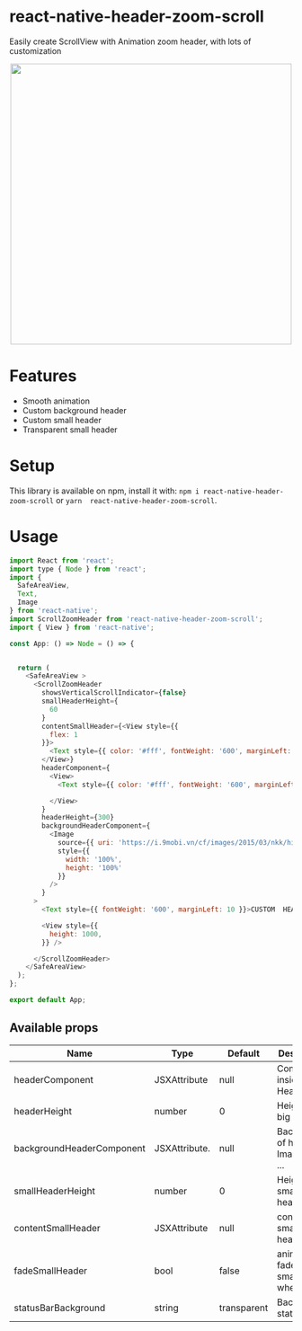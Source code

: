# react-native-header-zoom-scroll

Easily create ScrollView with Animation zoom header, with lots of customization
<p align="center">
<img src="https://github.com/thanhvd152/react-native-header-zoom-scroll/blob/main/demo/demo.gif?raw=true" height="500" />
</p>

# Features
* Smooth animation
* Custom background header
* Custom small header
* Transparent small header

# Setup


This library is available on npm, install it with: `npm i react-native-header-zoom-scroll` or `yarn  react-native-header-zoom-scroll`.

# Usage

```javascript
import React from 'react';
import type { Node } from 'react';
import {
  SafeAreaView,
  Text,
  Image
} from 'react-native';
import ScrollZoomHeader from 'react-native-header-zoom-scroll';
import { View } from 'react-native';

const App: () => Node = () => {


  return (
    <SafeAreaView >
      <ScrollZoomHeader
        showsVerticalScrollIndicator={false}
        smallHeaderHeight={
          60
        }
        contentSmallHeader={<View style={{
          flex: 1
        }}>
          <Text style={{ color: '#fff', fontWeight: '600', marginLeft: 10 }}>CUSTOM SMALL HEADER</Text>
        </View>}
        headerComponent={
          <View>
            <Text style={{ color: '#fff', fontWeight: '600', marginLeft: 10 }}>CUSTOM  HEADER COMPONENT</Text>

          </View>
        }
        headerHeight={300}
        backgroundHeaderComponent={
          <Image
            source={{ uri: 'https://i.9mobi.vn/cf/images/2015/03/nkk/hinh-dep-12.jpg' }}
            style={{
              width: '100%',
              height: '100%'
            }}
          />
        }
      >
        <Text style={{ fontWeight: '600', marginLeft: 10 }}>CUSTOM  HEADER COMPONENT</Text>

        <View style={{
          height: 1000,
        }} />

      </ScrollZoomHeader>
    </SafeAreaView>
  );
};

export default App;

```

## Available props

| Name                           | Type             | Default                        | Description                                                                                               |
| ------------------------------ | ---------------- | ------------------------------ | --------------------------------------------------------------------------------------------------------- |
| headerComponent                | JSXAttribute     |  null                          | Component inside Header                                                                                   |
| headerHeight                  | number            | 0                              | Height of big header                                                                                      |
| backgroundHeaderComponent     | JSXAttribute.     | null                           | Background of header Image,View ...                                                                       | 
| smallHeaderHeight             | number            | 0                              | Height of small header                                                                                    |
| contentSmallHeader            | JSXAttribute      | null                           | content of small header                                                                                   |
| fadeSmallHeader               | bool              | false                          | animation fade smallHeader when scroll                                                                    |
| statusBarBackground           | string            | transparent                    | Background statusbar                                                                                      |
                                
                                


